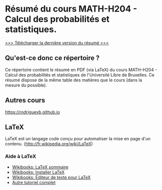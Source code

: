 # Résumé du cours MATH-H204 - Calcul des probabilités et statistiques.

[>>> Télécharger la dernière version du résumé <<<](https://github.com/ULBstudents/MATH-H204-Calcul_des_probabilites_et_statistiques-Resume/raw/master/MATH-H204-Calcul_des_probabilites_et_statistiques-Resume.pdf)

## Qu'est-ce donc ce répertoire ?
Ce répertoire contient le résumé en PDF (via LaTeX) du cours MATH-H204 - Calcul des probabilités et statistiques de l'Université Libre de Bruxelles. Ce résumé dispose de la même table des matières que le cours (dans la mesure du possible).

## Autres cours
https://rodriguevb.github.io

## LaTeX
LaTeX est un langage code conçu pour automatiser la mise en page d'un contenu. (http://fr.wikipedia.org/wiki/LaTeX)

### Aide à LaTeX
* [Wikibooks: LaTeX sommaire](http://fr.wikibooks.org/wiki/LaTeX)
* [Wikibooks: Installer LaTeX](http://fr.wikibooks.org/wiki/LaTeX/Installer_LaTeX)
* [Wikibooks: Éditeur de texte pour LaTeX](http://fr.wikibooks.org/wiki/LaTeX/Installer_LaTeX#Choisir_un_.C3.A9diteur_de_texte)
* [Autre tutoriel complet](http://www.ukonline.be/programmation/latex/tutoriel/index.php)
